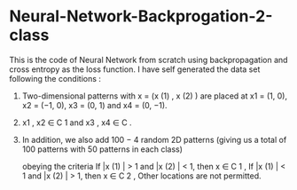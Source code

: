 # Neural-Network-Backprogation-2-class
This is the code of Neural Network from scratch using backpropagation and cross entropy as the loss function. I have self generated the data set following the conditions :

1) Two-dimensional patterns with x = (x (1) , x (2) ) are placed at x1 = (1, 0), x2 = (−1, 0), x3 = (0, 1) and x4 = (0, −1). 
2)  x1 , x2 ∈ C 1 and x3 , x4 ∈ C .
3) In addition, we also add 100 − 4 random 2D patterns (giving us a total of 100 patterns with 50 patterns in each class)
    
    obeying the criteria
      If |x (1) | > 1 and |x (2) | < 1, then x ∈ C 1 ,
      If |x (1) | < 1 and |x (2) | > 1, then x ∈ C 2 ,
      Other locations are not permitted.
